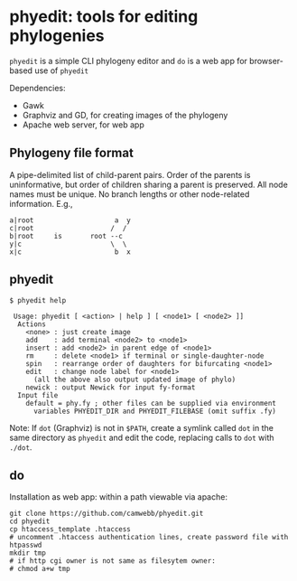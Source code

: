 # phyedit: tools for editing phylogenies

`phyedit` is a simple CLI phylogeny editor and `do` is a web app for
browser-based use of `phyedit`

Dependencies: 

 * Gawk
 * Graphviz and GD, for creating images of the phylogeny
 * Apache web server, for web app

## Phylogeny file format

A pipe-delimited list of child-parent pairs. Order of the parents is
uninformative, but order of children sharing a parent is
preserved. All node names must be unique. No branch lengths or other
node-related information. E.g.,

```
a|root                    a  y
c|root                   /  /
b|root     is       root --c 
y|c                      \  \
x|c                       b  x
```

## phyedit

``` 
$ phyedit help

 Usage: phyedit [ <action> | help ] [ <node1> [ <node2> ]] 
  Actions 
    <none> : just create image 
    add    : add terminal <node2> to <node1> 
    insert : add <node2> in parent edge of <node1> 
    rm     : delete <node1> if terminal or single-daughter-node 
    spin   : rearrange order of daughters for bifurcating <node1> 
    edit   : change node label for <node1> 
      (all the above also output updated image of phylo) 
    newick : output Newick for input fy-format 
  Input file
    default = phy.fy ; other files can be supplied via environment 
      variables PHYEDIT_DIR and PHYEDIT_FILEBASE (omit suffix .fy)
```

Note: If `dot` (Graphviz) is not in `$PATH`, create a symlink called
`dot` in the same directory as `phyedit` and edit the code, replacing
calls to `dot` with `./dot`.

## do

Installation as web app: within a path viewable via apache:

```
git clone https://github.com/camwebb/phyedit.git
cd phyedit
cp htaccess_template .htaccess
# uncomment .htaccess authentication lines, create password file with htpasswd
mkdir tmp
# if http cgi owner is not same as filesytem owner:
# chmod a+w tmp
```

